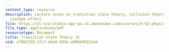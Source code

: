 ```yaml
---
content_type: resource
description: Lecture notes on transition state theory, collision theory, and the kinetic
  isotope effect.
file: https://ol-ocw-studio-app-qa.s3.amazonaws.com/courses/5-62-physical-chemistry-ii-spring-2008/a70627281fcfe0a9393aa0904d9152a9_34_562ln08.pdf
file_type: application/pdf
resourcetype: Document
title: Transition State Theory II
uid: a7062728-1fcf-e0a9-393a-a0904d9152a9
---
```

